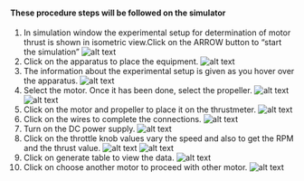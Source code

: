 #### These procedure steps will be followed on the simulator

1. In simulation window the experimental setup for determination of motor thrust is shown in isometric view.Click on the ARROW button to “start the simulation”
![alt text](./Images/Capture1.png)
2. Click on the apparatus to place the equipment.
![alt text](./Images/Capture2.png)
3. The information about the experimental setup is given as you hover over the apparatus.
![alt text](./Images/Capture3.png)
4. Select the motor. Once it has been done, select the propeller.
![alt text](./Images/Capture5.png)
![alt text](./Images/Capture6.png)
5. Click on the motor and propeller to place it on the thrustmeter.
![alt text](./Images/Capture7.png)
6. Click on the wires to complete the connections.
![alt text](./Images/Capture9.png)
7. Turn on the DC power supply.
![alt text](./Images/Capture11.png)
8. Click on the throttle knob values vary the speed and also to get the RPM and the thrust value.
![alt text](./Images/Capture12.png)
![alt text](./Images/Capture13.png)
9. Click on generate table to view the data.
![alt text](./Images/Capture14.png)
10. Click on choose another motor to proceed with other motor.
![alt text](./Images/Capture15.png)
